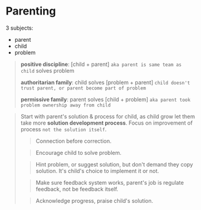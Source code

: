 # Parenting

3 subjects:
- parent
- child
- problem

> **positive discipline**: [child + parent] `aka parent is same team as child` solves problem
> 
> **authoritarian family**: child solves [problem + parent] `child doesn't trust parent, or parent become part of problem`
> 
> **permissive family**: parent solves [child + problem] `aka parent took problem ownership away from child`

> Start with parent's solution & process for child, as child grow let them take more **solution development process**. Focus on improvement of process `not the solution itself`.
> > Connection before correction.
>
> > Encourage child to solve problem.
> 
> > Hint problem, or suggest solution, but don't demand they copy solution. It's child's choice to implement it or not.
> 
> > Make sure feedback system works, parent's job is regulate feedback, not be feedback itself.
> 
> > Acknowledge progress, praise child's solution.